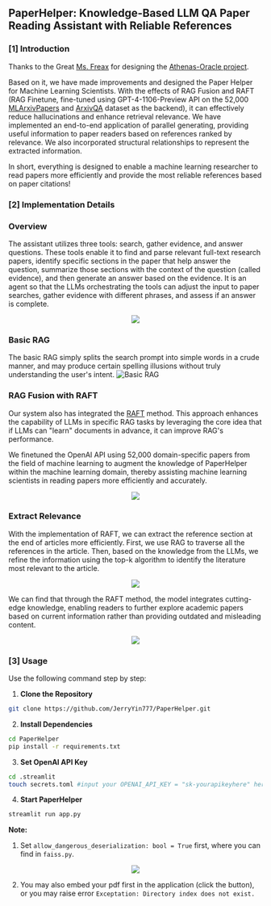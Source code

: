 ## PaperHelper: Knowledge-Based LLM QA Paper Reading Assistant with Reliable References

### [1] Introduction

Thanks to the Great [Ms. Freax](https://github.com/H-Freax) for designing the [Athenas-Oracle project](https://github.com/H-Freax/Athenas-Oracle). 

Based on it, we have made improvements and designed the Paper Helper for Machine Learning Scientists. With the effects of RAG Fusion and RAFT (RAG Finetune, fine-tuned using GPT-4-1106-Preview API on the 52,000 [MLArxivPapers](https://huggingface.co/datasets/CShorten/ML-ArXiv-Papers) and [ArxivQA](https://huggingface.co/datasets/arxiv-community/arxiv_dataset) dataset as the backend), it can effectively reduce hallucinations and enhance retrieval relevance. We have implemented an end-to-end application of parallel generating, providing useful information to paper readers based on references ranked by relevance. We also incorporated structural relationships to represent the extracted information. 

In short, everything is designed to enable a machine learning researcher to read papers more efficiently and provide the most reliable references based on paper citations!

### [2] Implementation Details

### Overview
The assistant utilizes three tools: search, gather evidence, and answer questions. These tools enable it to find and parse relevant full-text research papers, identify specific sections in the paper that help answer the question, summarize those sections with the context of the question (called evidence), and then generate an answer based on the evidence. It is an agent so that the LLMs orchestrating the tools can adjust the input to paper searches, gather evidence with different phrases, and assess if an answer is complete. 
<div align=center>
	<img src="https://github.com/JerryYin777/PaperHelper/assets/88324880/a66103ea-58ed-4daa-b56e-8f5615f816c5"/>
</div>

### Basic RAG
The basic RAG simply splits the search prompt into simple words in a crude manner, and may produce certain spelling illusions without truly understanding the user's intent.
![Basic RAG](https://github.com/JerryYin777/PaperHelper/assets/88324880/3a39564d-3cbf-49c5-b5ae-7f0888d40039)

### RAG Fusion with RAFT
Our system also has integrated the [RAFT](https://arxiv.org/pdf/2403.10131) method. This approach enhances the capability of LLMs in specific RAG tasks by leveraging the core idea that if LLMs can "learn" documents in advance, it can improve RAG's performance. 

We finetuned the OpenAI API using 52,000 domain-specific papers from the field of machine learning to augment the knowledge of PaperHelper within the machine learning domain, thereby assisting machine learning scientists in reading papers more efficiently and accurately.

<div align=center>
	<img src="https://github.com/JerryYin777/PaperHelper/assets/88324880/85816fc0-487a-4460-ad8c-a82c9d8ff323"/>
</div>

### Extract Relevance
With the implementation of RAFT, we can extract the reference section at the end of articles more efficiently. First, we use RAG to traverse all the references in the article. Then, based on the knowledge from the LLMs, we refine the information using the top-k algorithm to identify the literature most relevant to the article.

<div align=center>
	<img src="https://github.com/JerryYin777/PaperHelper/assets/88324880/c5b232cb-b236-4d4e-8b21-860749b64ca1"/>
</div>

We can find that through the RAFT method, the model integrates cutting-edge knowledge, enabling readers to further explore academic papers based on current information rather than providing outdated and misleading content.

<div align=center>
	<img src="https://github.com/JerryYin777/PaperHelper/assets/88324880/e535614f-f07e-4107-aeed-01e63dae66fb"/>
</div>

### [3] Usage
Use the following command step by step:
1. **Clone the Repository**
```bash
git clone https://github.com/JerryYin777/PaperHelper.git
```
2. **Install Dependencies**
```bash
cd PaperHelper
pip install -r requirements.txt
```
3. **Set OpenAI API Key**
```bash
cd .streamlit
touch secrets.toml #input your OPENAI_API_KEY = "sk-yourapikeyhere" here
```
4. **Start PaperHelper**
```bash
streamlit run app.py
```
**Note:** 
1. Set `allow_dangerous_deserialization: bool = True` first, where you can find in `faiss.py`.

<div align=center>
	<img src="https://github.com/JerryYin777/PaperHelper/assets/88324880/2669ad40-e3c5-4a48-b393-4ffdb4709231"/>
</div>

2. You may also embed your pdf first in the application (click the button), or you may raise error `Exceptation: Directory index does not exist.`





